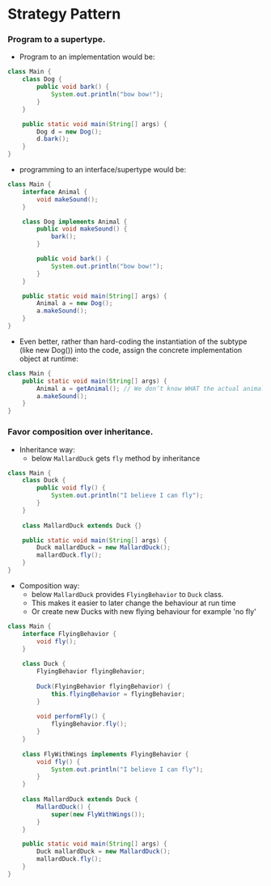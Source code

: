 # Strategy Pattern

### Program to a supertype.
* Program to an implementation would be:
```java
class Main {
    class Dog {
        public void bark() {
            System.out.println("bow bow!");
        }
    }

    public static void main(String[] args) {
        Dog d = new Dog();
        d.bark();
    }
}
```
*  programming to an interface/supertype would be:
```java
class Main {
    interface Animal {
        void makeSound();
    }

    class Dog implements Animal {
        public void makeSound() {
            bark();
        }

        public void bark() {
            System.out.println("bow bow!");
        }
    }

    public static void main(String[] args) {
        Animal a = new Dog();
        a.makeSound();
    }
}
```
* Even better, rather than hard-coding the instantiation of the subtype (like new Dog()) into the code, assign the concrete implementation object at runtime:
```java
class Main {
    public static void main(String[] args) {
        Animal a = getAnimal(); // We don’t know WHAT the actual animal subtype is... all we care about is that it knows how to respond to makeSound().
        a.makeSound();
    }
}
```

### Favor composition over inheritance.
* Inheritance way:
  * below `MallardDuck` gets `fly` method by inheritance
```java
class Main {
    class Duck {
        public void fly() {
            System.out.println("I believe I can fly");
        }
    }
    
    class MallardDuck extends Duck {}

    public static void main(String[] args) {
        Duck mallardDuck = new MallardDuck();
        mallardDuck.fly();
    }
}
```
* Composition way:
  * below `MallardDuck` provides `FlyingBehavior` to `Duck` class.
  * This makes it easier to later change the behaviour at run time
  * Or create new Ducks with new flying behaviour for example 'no fly'
```java
class Main {
    interface FlyingBehavior {
        void fly();
    }
    
    class Duck {
        FlyingBehavior flyingBehavior;
        
        Duck(FlyingBehavior flyingBehavior) {
            this.flyingBehavior = flyingBehavior;
        }
        
        void performFly() {
            flyingBehavior.fly();
        }
    }
    
    class FlyWithWings implements FlyingBehavior {
        void fly() {
            System.out.println("I believe I can fly");
        }
    }
    
    class MallardDuck extends Duck {
        MallardDuck() {
            super(new FlyWithWings());
        }
    }

    public static void main(String[] args) {
        Duck mallardDuck = new MallardDuck();
        mallardDuck.fly();
    }
}
```